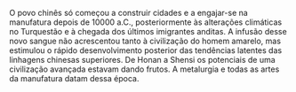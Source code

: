 ﻿O povo chinês só começou a construir cidades e a engajar-se na manufatura depois de 10000 a.C., posteriormente às alterações climáticas no Turquestão e à chegada dos últimos imigrantes anditas. A infusão desse novo sangue não acrescentou tanto à civilização do homem amarelo, mas estimulou o rápido desenvolvimento posterior das tendências latentes das linhagens chinesas superiores. De Honan a Shensi os potenciais de uma civilização avançada estavam dando frutos. A metalurgia e todas as artes da manufatura datam dessa época.